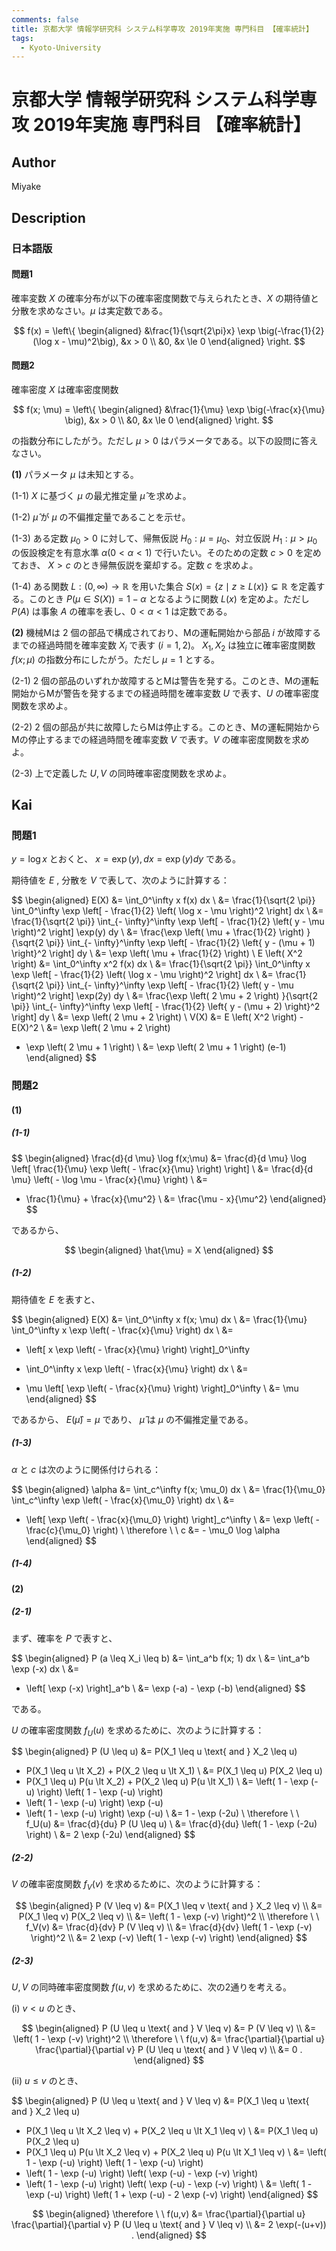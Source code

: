 ```yaml
---
comments: false
title: 京都大学 情報学研究科 システム科学専攻 2019年実施 専門科目 【確率統計】
tags:
  - Kyoto-University
---
```

# 京都大学 情報学研究科 システム科学専攻 2019年実施 専門科目 【確率統計】

## **Author**
Miyake

## **Description**
### 日本語版
#### 問題1
確率変数 $X$ の確率分布が以下の確率密度関数で与えられたとき、$X$ の期待値と分散を求めなさい。$\mu$ は実定数である。

$$
f(x) = \left\{
    \begin{aligned}
    &\frac{1}{\sqrt{2\pi}x} \exp \big(-\frac{1}{2} (\log x - \mu)^2\big), &x > 0 \\
    &0, &x \le 0
    \end{aligned}
\right.
$$

#### 問題2
確率密度 $X$ は確率密度関数

$$
f(x; \mu) = \left\{ 
    \begin{aligned}
    &\frac{1}{\mu} \exp \big(-\frac{x}{\mu} \big), &x > 0 \\    
    &0, &x \le 0
    \end{aligned}
\right.
$$

の指数分布にしたがう。ただし $\mu > 0$ はパラメータである。以下の設問に答えなさい。

**(1)** パラメータ $\mu$ は未知とする。

(1-1) $X$ に基づく $\mu$ の最尤推定量 $\hat{\mu}$ を求めよ。

(1-2) $\hat{\mu}$ が $\mu$ の不偏推定量であることを示せ。

(1-3) ある定数 $\mu_0 > 0$ に対して、帰無仮説 $H_0: \mu=\mu_0$、対立仮説 $H_1: \mu > \mu_0$ の仮設検定を有意水準 $\alpha (0 < \alpha < 1)$ で行いたい。そのための定数 $c>0$ を定めておき、 $X > c$ のとき帰無仮説を棄却する。定数 $c$ を求めよ。

(1-4) ある関数 $L: (0, \infty) \rightarrow \mathbb{R}$ を用いた集合 $S(x) = \{z \mid z \ge L(x)\} \subsetneq \mathbb{R}$ を定義する。このとき $P(\mu \in S(X)) = 1 - \alpha$ となるように関数 $L(x)$ を定めよ。ただし $P(A)$ は事象 $A$ の確率を表し、$0 < \alpha < 1$ は定数である。

**(2)** 機械Mは $2$ 個の部品で構成されており、Mの運転開始から部品 $i$ が故障するまでの経過時間を確率変数 $X_i$ で表す $(i = 1,2)$。 $X_1, X_2$ は独立に確率密度関数 $f(x; \mu)$ の指数分布にしたがう。ただし $\mu=1$ とする。

(2-1) $2$ 個の部品のいずれか故障するとMは警告を発する。このとき、Mの運転開始からMが警告を発するまでの経過時間を確率変数 $U$ で表す、$U$ の確率密度関数を求めよ。

(2-2) $2$ 個の部品が共に故障したらMは停止する。このとき、Mの運転開始からMの停止するまでの経過時間を確率変数 $V$ で表す。$V$ の確率密度関数を求めよ。

(2-3) 上で定義した $U, V$ の同時確率密度関数を求めよ。

## **Kai**
### 問題1
$y = \log x$ とおくと、
$x = \exp(y), dx = \exp(y) dy$ である。

期待値を $E$ , 分散を $V$ で表して、次のように計算する：

$$
\begin{aligned}
E(X)
&=
\int_0^\infty x f(x) dx
\\
&=
\frac{1}{\sqrt{2 \pi}}
\int_0^\infty
\exp \left[ - \frac{1}{2} \left( \log x - \mu \right)^2 \right]
dx
\\
&=
\frac{1}{\sqrt{2 \pi}}
\int_{- \infty}^\infty
\exp \left[ - \frac{1}{2} \left( y - \mu \right)^2 \right]
\exp(y) dy
\\
&=
\frac{\exp \left( \mu + \frac{1}{2} \right) }{\sqrt{2 \pi}}
\int_{- \infty}^\infty
\exp \left[ - \frac{1}{2} \left\{ y - (\mu + 1) \right\}^2 \right]
dy
\\
&=
\exp \left( \mu + \frac{1}{2} \right)
\\
E \left( X^2 \right)
&=
\int_0^\infty x^2 f(x) dx
\\
&=
\frac{1}{\sqrt{2 \pi}}
\int_0^\infty
x
\exp \left[ - \frac{1}{2} \left( \log x - \mu \right)^2 \right]
dx
\\
&=
\frac{1}{\sqrt{2 \pi}}
\int_{- \infty}^\infty
\exp \left[ - \frac{1}{2} \left( y - \mu \right)^2 \right]
\exp(2y) dy
\\
&=
\frac{\exp \left( 2 \mu + 2 \right) }{\sqrt{2 \pi}}
\int_{- \infty}^\infty
\exp \left[ - \frac{1}{2} \left\{ y - (\mu + 2) \right\}^2 \right]
dy
\\
&=
\exp \left( 2 \mu + 2 \right)
\\
V(X)
&=
E \left( X^2 \right) - E(X)^2
\\
&=
\exp \left( 2 \mu + 2 \right)
- \exp \left( 2 \mu + 1 \right)
\\
&=
\exp \left( 2 \mu + 1 \right) (e-1)
\end{aligned}
$$

### 問題2
#### (1)
##### (1-1)

$$
\begin{aligned}
\frac{d}{d \mu} \log f(x;\mu)
&=
\frac{d}{d \mu} \log
\left[ \frac{1}{\mu} \exp \left( - \frac{x}{\mu} \right) \right]
\\
&=
\frac{d}{d \mu} \left( - \log \mu - \frac{x}{\mu} \right)
\\
&=
- \frac{1}{\mu} + \frac{x}{\mu^2}
\\
&=
\frac{\mu - x}{\mu^2}
\end{aligned}
$$

であるから、

$$
\begin{aligned}
\hat{\mu} = X
\end{aligned}
$$

##### (1-2)
期待値を $E$ を表すと、

$$
\begin{aligned}
E(X)
&=
\int_0^\infty x f(x; \mu) dx
\\
&=
\frac{1}{\mu}
\int_0^\infty x \exp \left( - \frac{x}{\mu} \right) dx
\\
&=
- \left[ x \exp \left( - \frac{x}{\mu} \right) \right]_0^\infty
+ \int_0^\infty x \exp \left( - \frac{x}{\mu} \right) dx
\\
&=
- \mu \left[ \exp \left( - \frac{x}{\mu} \right) \right]_0^\infty
\\
&= \mu
\end{aligned}
$$

であるから、
$E(\hat{\mu}) = \mu$ であり、
$\hat{\mu}$ は $\mu$ の不偏推定量である。

##### (1-3)
$\alpha$ と $c$ は次のように関係付けられる：

$$
\begin{aligned}
\alpha
&=
\int_c^\infty f(x; \mu_0) dx
\\
&=
\frac{1}{\mu_0}
\int_c^\infty \exp \left( - \frac{x}{\mu_0} \right) dx
\\
&=
- \left[ \exp \left( - \frac{x}{\mu_0} \right) \right]_c^\infty
\\
&=
\exp \left( - \frac{c}{\mu_0} \right)
\\
\therefore \ \ 
c &= - \mu_0 \log \alpha
\end{aligned}
$$

##### (1-4)

#### (2)
##### (2-1)
まず、確率を $P$ で表すと、

$$
\begin{aligned}
P (a \leq X_i \leq b)
&=
\int_a^b f(x; 1) dx
\\
&=
\int_a^b \exp (-x) dx
\\
&=
- \left[ \exp (-x) \right]_a^b
\\
&=
\exp (-a) - \exp (-b)
\end{aligned}
$$

である。

$U$ の確率密度関数 $f_U(u)$ を求めるために、次のように計算する：

$$
\begin{aligned}
P (U \leq u)
&=
P(X_1 \leq u \text{ and } X_2 \leq u)
+ P(X_1 \leq u \lt X_2) + P(X_2 \leq u \lt X_1)
\\
&=
P(X_1 \leq u) P(X_2 \leq u)
+ P(X_1 \leq u) P(u \lt X_2) + P(X_2 \leq u) P(u \lt X_1)
\\
&=
\left( 1 - \exp (-u) \right) \left( 1 - \exp (-u) \right)
+ \left( 1 - \exp (-u) \right) \exp (-u)
+ \left( 1 - \exp (-u) \right) \exp (-u)
\\
&=
1 - \exp (-2u)
\\
\therefore \ \ 
f_U(u)
&=
\frac{d}{du} P (U \leq u)
\\
&=
\frac{d}{du} \left( 1 - \exp (-2u) \right)
\\
&=
2 \exp (-2u)
\end{aligned}
$$

##### (2-2)
$V$ の確率密度関数 $f_V(v)$ を求めるために、次のように計算する：

$$
\begin{aligned}
P (V \leq v)
&=
P(X_1 \leq v \text{ and } X_2 \leq v)
\\
&=
P(X_1 \leq v) P(X_2 \leq v)
\\
&=
\left( 1 - \exp (-v) \right)^2
\\
\therefore \ \ 
f_V(v)
&=
\frac{d}{dv} P (V \leq v)
\\
&=
\frac{d}{dv} \left( 1 - \exp (-v) \right)^2
\\
&=
2 \exp (-v) \left( 1 - \exp (-v) \right)
\end{aligned}
$$

##### (2-3)
$U,V$ の同時確率密度関数 $f(u,v)$ を求めるために、次の2通りを考える。

(i) $v \lt u$ のとき、

$$
\begin{aligned}
P (U \leq u \text{ and } V \leq v)
&=
P (V \leq v)
\\
&=
\left( 1 - \exp (-v) \right)^2
\\
\therefore \ \ 
f(u,v)
&=
\frac{\partial}{\partial u}
\frac{\partial}{\partial v}
P (U \leq u \text{ and } V \leq v)
\\
&= 0
.
\end{aligned}
$$

(ii) $u \leq v$ のとき、

$$
\begin{aligned}
P (U \leq u \text{ and } V \leq v)
&=
P(X_1 \leq u \text{ and } X_2 \leq u)
+ P(X_1 \leq u \lt X_2 \leq v) + P(X_2 \leq u \lt X_1 \leq v)
\\
&=
P(X_1 \leq u) P(X_2 \leq u)
+ P(X_1 \leq u) P(u \lt X_2 \leq v) + P(X_2 \leq u) P(u \lt X_1 \leq v)
\\
&=
\left( 1 - \exp (-u) \right) \left( 1 - \exp (-u) \right)
+ \left( 1 - \exp (-u) \right) \left( \exp (-u) - \exp (-v) \right)
+ \left( 1 - \exp (-u) \right) \left( \exp (-u) - \exp (-v) \right)
\\
&=
\left( 1 - \exp (-u) \right)
\left( 1 + \exp (-u) - 2 \exp (-v) \right)
\end{aligned}
$$

$$
\begin{aligned}
\therefore \ \ 
f(u,v)
&=
\frac{\partial}{\partial u}
\frac{\partial}{\partial v}
P (U \leq u \text{ and } V \leq v)
\\
&=
2 \exp(-(u+v))
.
\end{aligned}
$$